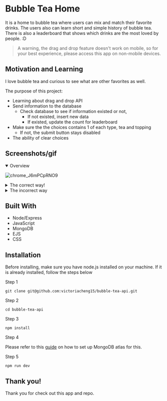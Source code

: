 # Bubble Tea Home

It is a home to bubble tea where users can mix and match their favorite drinks. The users also can learn short and simple history of bubble tea. There is also a leaderboard that shows which drinks are the most loved by people. :D

> A warning, the drag and drop feature doesn't work on mobile, so for your best experience, please access this app on non-mobile devices. 

## Motivation and Learning

I love bubble tea and curious to see what are other favorites as well.

The purpose of this project:
- Learning about drag and drop API
- Send information to the database
  - Check database to see if information existed or not,
    - If not existed, insert new data
    - If existed, update the count for leaderboard
- Make sure the the choices contains 1 of each type, tea and topping
  - If not, the submit button stays disabled
- The ability of clear choices

## Screenshots/gif

<details open>
<summary>Overview</summary>

![chrome_J6mPCpRNO9](https://user-images.githubusercontent.com/35031228/176273667-153f92c3-9498-4926-8bcb-633254713fa6.gif)

</details>

<details>
<summary>The correct way!</summary>

![chrome_GSkpWjKabn](https://user-images.githubusercontent.com/35031228/176273490-272fbf1c-3dc6-404f-b11b-4c81e5a8ec51.gif)

</details>

<details>
<summary>The incorrect way</summary>

![chrome_xtVKmJRRaw](https://user-images.githubusercontent.com/35031228/176273227-57969054-d490-41e6-8234-59bb4617863a.gif)

</details>

## Built With

- Node/Express
- JavaScript 
- MongoDB
- EJS
- CSS

## Installation

Before installing, make sure you have node.js installed on your machine. If it is already installed, follow the steps below

Step 1
```
git clone git@github.com:victoriacheng15/bubble-tea-api.git
```

Step 2
```
cd bubble-tea-api
```

Step 3
```
npm install
```

Step 4

Please refer to this [guide](https://www.mongodb.com/basics/mongodb-atlas-tutorial) on how to set up MongoDB atlas for this.

Step 5

```
npm run dev
```


## Thank you!

Thank you for check out this app and repo. 